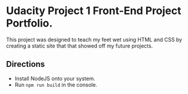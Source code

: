 # Udacity Project 1 Front-End Project Portfolio.

This project was designed to teach my feet wet using HTML and CSS by creating a static site that that showed off my future projects.

## Directions

- Install NodeJS onto your system.
- Run ```npm run build``` in the console.
